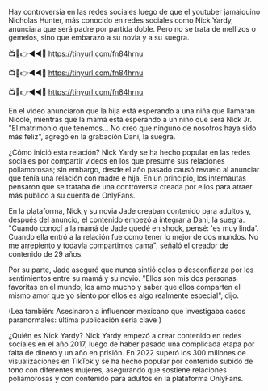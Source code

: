 Hay controversia en las redes sociales luego de que el youtuber jamaiquino Nicholas Hunter, más conocido en redes sociales como Nick Yardy, anunciara que será padre por partida doble. Pero no se trata de mellizos o gemelos, sino que embarazó a su novia y a su suegra.

📺📱👉◄◄🔴  https://tinyurl.com/fn84hrnu

📺📱👉◄◄🔴  https://tinyurl.com/fn84hrnu

📺📱👉◄◄🔴  https://tinyurl.com/fn84hrnu


En el video anunciaron que la hija está esperando a una niña que llamarán Nicole, mientras que la mamá está esperando a un niño que será Nick Jr. "El matrimonio que tenemos... No creo que ninguno de nosotros haya sido más feliz", agregó en la grabación Dani, la suegra.

¿Cómo inició esta relación?
Nick Yardy se ha hecho popular en las redes sociales por compartir videos en los que presume sus relaciones poliamorosas; sin embargo, desde el año pasado causó revuelo al anunciar que tenía una relación con madre e hija. En un principio, los internautas pensaron que se trataba de una controversia creada por ellos para atraer más público a su cuenta de OnlyFans.

En la plataforma, Nick y su novia Jade creaban contenido para adultos y, después del anuncio, el contenido empezó a integrar a Dani, la suegra. "Cuando conocí a la mamá de Jade quedé en shock, pensé: 'es muy linda'. Cuando ella entró a la relación fue como tener lo mejor de dos mundos. No me arrepiento y todavía compartimos cama", señaló el creador de contenido de 29 años.

Por su parte, Jade aseguró que nunca sintió celos o desconfianza por los sentimientos entre su mamá y su novio. "Ellos son mis dos personas favoritas en el mundo, los amo mucho y saber que ellos comparten el mismo amor que yo siento por ellos es algo realmente especial", dijo.

(Lea también: Asesinaron a influencer mexicano que investigaba casos paranormales: última publicación sería clave )

¿Quién es Nick Yardy?
Nick Yardy empezó a crear contenido en redes sociales en el año 2017, luego de haber pasado una complicada etapa por falta de dinero y un año en prisión. En 2022 superó los 300 millones de visualizaciones en TikTok y se ha hecho popular por contenido subido de tono con diferentes mujeres, asegurando que sostiene relaciones poliamorosas y con contenido para adultos en la plataforma OnlyFans.

